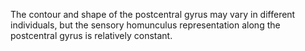 The contour and shape of the postcentral gyrus may vary in different individuals, but the sensory homunculus representation along the postcentral gyrus is relatively constant.